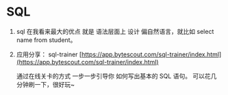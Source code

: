 # SQL

1. sql 在我看来最大的优点 就是 语法层面上 设计 偏自然语言，就比如 select name from student。
2. 应用分享： sql-trainer [https://app.bytescout.com/sql-trainer/index.html](https://app.bytescout.com/sql-trainer/index.html)

   通过在线关卡的方式 一步一步引导你 如何写出基本的 SQL 语句。 可以花几分钟刷一下，很好玩~

